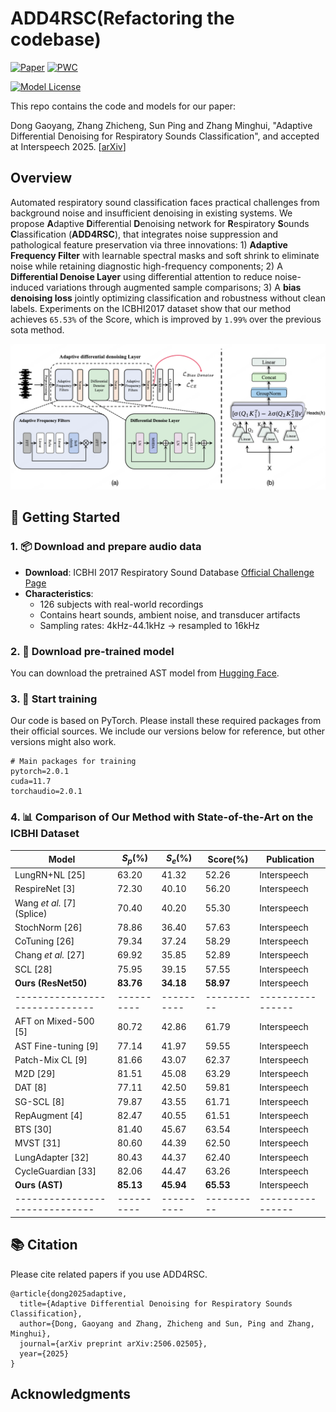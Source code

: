 # ADD4RSC(Refactoring the codebase)
[![Paper](https://img.shields.io/badge/arXiv-2506.02505-red.svg?style=flat)](https://arxiv.org/abs/2506.02505)
[![PWC](https://img.shields.io/endpoint.svg?url=https://paperswithcode.com/badge/adaptive-differential-denoising-for/audio-classification-on-icbhi-respiratory)](https://paperswithcode.com/sota/audio-classification-on-icbhi-respiratory?p=adaptive-differential-denoising-for)

[![Model License](https://img.shields.io/badge/Model_License-Apache_2.0-olive)](https://opensource.org/licenses/Apache-2.0)

This repo contains the code and models for our paper: 

Dong Gaoyang, Zhang Zhicheng, Sun Ping and Zhang Minghui, "Adaptive Differential Denoising for Respiratory Sounds Classification", and accepted at Interspeech 2025.
[[arXiv](https://arxiv.org/pdf/2506.02505)]


## Overview
Automated respiratory sound classification faces practical challenges from background noise and insufficient denoising in existing systems. We propose **A**daptive **D**ifferential **D**enoising network for **R**espiratory **S**ounds **C**lassification (**ADD4RSC**), that integrates noise suppression and pathological feature preservation via three innovations: 1) **Adaptive Frequency Filter** with learnable spectral masks and soft shrink to eliminate noise while retaining diagnostic high-frequency components; 2) A **Differential Denoise Layer** using differential attention to reduce noise-induced variations through augmented sample comparisons; 3) A **bias denoising loss** jointly optimizing classification and robustness without clean labels. Experiments on the ICBHI2017 dataset show that our method achieves `65.53%` of the Score, which is improved by `1.99%` over the previous sota method.

<p align="center">
  <img src="./image/fig_0216.png" alt="ADD4RSC model architecture" width="600"/>
</p>


## 🚀 Getting Started



### 1. 📦 Download and prepare audio data
- **Download**: ICBHI 2017 Respiratory Sound Database [Official Challenge Page](https://bhichallenge.med.auth.gr/ICBHI_2017_Challenge)
- **Characteristics**:
  - 126 subjects with real-world recordings
  - Contains heart sounds, ambient noise, and transducer artifacts
  - Sampling rates: 4kHz-44.1kHz → resampled to 16kHz


### 2. 🤖 Download pre-trained model
You can download the pretrained AST model from [Hugging Face](https://huggingface.co/MIT/ast-finetuned-audioset-10-10-0.4593).


### 3. 🧠 Start training
Our code is based on PyTorch. Please install these required packages from their official sources. We include our versions below for reference, but other versions might also work.

```
# Main packages for training
pytorch=2.0.1
cuda=11.7
torchaudio=2.0.1
```

### 4. 📊 Comparison of Our Method with State-of-the-Art on the ICBHI Dataset

| Model                         | $S_p$(%) | $S_e$(%) | Score(%) | Publication   |
|------------------------------|----------|----------|----------|----------------|
| LungRN+NL [25]               | 63.20    | 41.32    | 52.26    | Interspeech    |
| RespireNet [3]               | 72.30    | 40.10    | 56.20    | Interspeech    |
| Wang *et al.* [7] (Splice)   | 70.40    | 40.20    | 55.30    | Interspeech    |
| StochNorm [26]               | 78.86    | 36.40    | 57.63    | Interspeech    |
| CoTuning [26]                | 79.34    | 37.24    | 58.29    | Interspeech    |
| Chang *et al.* [27]          | 69.92    | 35.85    | 52.89    | Interspeech    |
| SCL [28]                     | 75.95    | 39.15    | 57.55    | Interspeech    |
| **Ours (ResNet50)**          | **83.76**| **34.18**| **58.97**| Interspeech    |
|------------------------------|----------|----------|----------|----------------|
| AFT on Mixed-500 [5]         | 80.72    | 42.86    | 61.79    | Interspeech    |
| AST Fine-tuning [9]          | 77.14    | 41.97    | 59.55    | Interspeech    |
| Patch-Mix CL [9]             | 81.66    | 43.07    | 62.37    | Interspeech    |
| M2D [29]                     | 81.51    | 45.08    | 63.29    | Interspeech    |
| DAT [8]                      | 77.11    | 42.50    | 59.81    | Interspeech    |
| SG-SCL [8]                   | 79.87    | 43.55    | 61.71    | Interspeech    |
| RepAugment [4]               | 82.47    | 40.55    | 61.51    | Interspeech    |
| BTS [30]                     | 81.40    | 45.67    | 63.54    | Interspeech    |
| MVST [31]                    | 80.60    | 44.39    | 62.50    | Interspeech    |
| LungAdapter [32]            | 80.43    | 44.37    | 62.40    | Interspeech    |
| CycleGuardian [33]           | 82.06    | 44.47    | 63.26    | Interspeech    |
| **Ours (AST)**               | **85.13**| **45.94**| **65.53**| Interspeech    |
|------------------------------|----------|----------|----------|----------------|


## 📚 Citation

Please cite related papers if you use ADD4RSC.

```
@article{dong2025adaptive,
  title={Adaptive Differential Denoising for Respiratory Sounds Classification},
  author={Dong, Gaoyang and Zhang, Zhicheng and Sun, Ping and Zhang, Minghui},
  journal={arXiv preprint arXiv:2506.02505},
  year={2025}
}
```

## Acknowledgments

